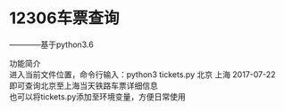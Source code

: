 # 12306车票查询
————基于python3.6

功能简介<br>
进入当前文件位置，命令行输入：python3 tickets.py 北京 上海 2017-07-22<br>
即可查询北京至上海当天铁路车票详细信息<br>
也可以将tickets.py添加至环境变量，方便日常使用
